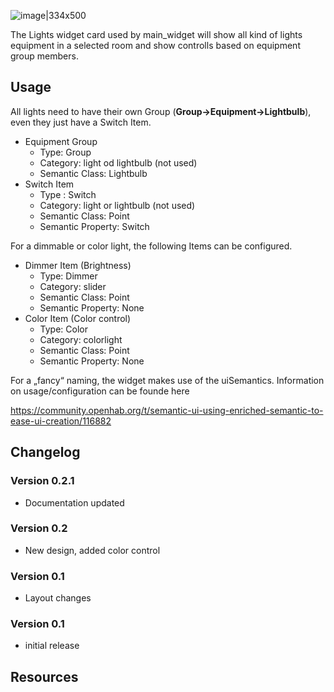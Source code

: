 ![image|334x500](upload://erz5nxmtJVSVFDpjeI5CfETTq6Y.png)

The Lights widget card used by main_widget will show all kind of lights equipment in a selected room and show controlls based on equipment group members.

## Usage

All lights need to have their own Group (**Group->Equipment->Lightbulb**), even they just have a Switch Item.

- Equipment Group
  - Type: Group
  - Category: light od lightbulb (not used)
  - Semantic Class: Lightbulb
- Switch Item
  - Type : Switch
  - Category: light or lightbulb (not used)
  - Semantic Class: Point
  - Semantic Property: Switch

For a dimmable or color light, the following Items can be configured.
- Dimmer Item (Brightness)
  - Type: Dimmer
  - Category: slider
  - Semantic Class: Point
  - Semantic Property: None
- Color Item (Color control)
  - Type: Color
  - Category: colorlight
  - Semantic Class: Point
  - Semantic Property: None

For a „fancy“ naming, the widget makes use of the uiSemantics.
Information on usage/configuration can be founde here

https://community.openhab.org/t/semantic-ui-using-enriched-semantic-to-ease-ui-creation/116882

## Changelog
### Version 0.2.1
- Documentation updated
### Version 0.2
-  New design, added color control
### Version 0.1
- Layout changes
### Version 0.1
- initial release

## Resources

